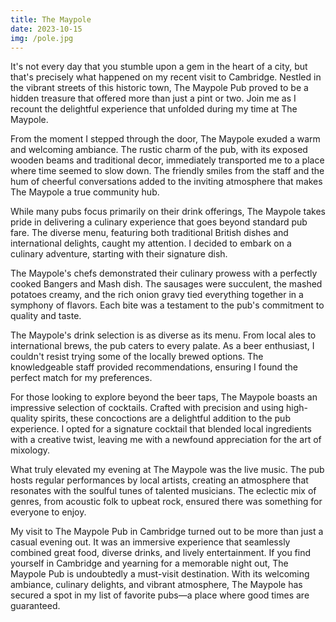 ```yaml
---
title: The Maypole
date: 2023-10-15
img: /pole.jpg
---
```


It's not every day that you stumble upon a gem in the heart of a city, but that's precisely what happened on my recent visit to Cambridge. Nestled in the vibrant streets of this historic town, The Maypole Pub proved to be a hidden treasure that offered more than just a pint or two. Join me as I recount the delightful experience that unfolded during my time at The Maypole.

From the moment I stepped through the door, The Maypole exuded a warm and welcoming ambiance. The rustic charm of the pub, with its exposed wooden beams and traditional decor, immediately transported me to a place where time seemed to slow down. The friendly smiles from the staff and the hum of cheerful conversations added to the inviting atmosphere that makes The Maypole a true community hub.

While many pubs focus primarily on their drink offerings, The Maypole takes pride in delivering a culinary experience that goes beyond standard pub fare. The diverse menu, featuring both traditional British dishes and international delights, caught my attention. I decided to embark on a culinary adventure, starting with their signature dish.

The Maypole's chefs demonstrated their culinary prowess with a perfectly cooked Bangers and Mash dish. The sausages were succulent, the mashed potatoes creamy, and the rich onion gravy tied everything together in a symphony of flavors. Each bite was a testament to the pub's commitment to quality and taste.

The Maypole's drink selection is as diverse as its menu. From local ales to international brews, the pub caters to every palate. As a beer enthusiast, I couldn't resist trying some of the locally brewed options. The knowledgeable staff provided recommendations, ensuring I found the perfect match for my preferences.

For those looking to explore beyond the beer taps, The Maypole boasts an impressive selection of cocktails. Crafted with precision and using high-quality spirits, these concoctions are a delightful addition to the pub experience. I opted for a signature cocktail that blended local ingredients with a creative twist, leaving me with a newfound appreciation for the art of mixology.

What truly elevated my evening at The Maypole was the live music. The pub hosts regular performances by local artists, creating an atmosphere that resonates with the soulful tunes of talented musicians. The eclectic mix of genres, from acoustic folk to upbeat rock, ensured there was something for everyone to enjoy.

My visit to The Maypole Pub in Cambridge turned out to be more than just a casual evening out. It was an immersive experience that seamlessly combined great food, diverse drinks, and lively entertainment. If you find yourself in Cambridge and yearning for a memorable night out, The Maypole Pub is undoubtedly a must-visit destination. With its welcoming ambiance, culinary delights, and vibrant atmosphere, The Maypole has secured a spot in my list of favorite pubs—a place where good times are guaranteed.
